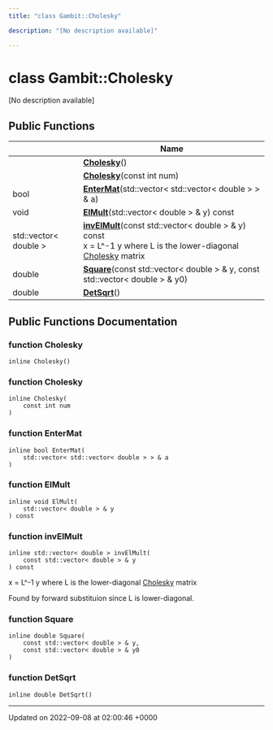 ```yaml
---
title: "class Gambit::Cholesky"

description: "[No description available]"

---
```


# class Gambit::Cholesky



[No description available]

## Public Functions

|                | Name           |
| -------------- | -------------- |
| | **[Cholesky](/documentation/code/classes/classgambit_1_1cholesky/#function-gambitcholesky-cholesky)**() |
| | **[Cholesky](/documentation/code/classes/classgambit_1_1cholesky/#function-gambitcholesky-cholesky)**(const int num) |
| bool | **[EnterMat](/documentation/code/classes/classgambit_1_1cholesky/#function-gambitcholesky-entermat)**(std::vector< std::vector< double > > & a) |
| void | **[ElMult](/documentation/code/classes/classgambit_1_1cholesky/#function-gambitcholesky-elmult)**(std::vector< double > & y) const |
| std::vector< double > | **[invElMult](/documentation/code/classes/classgambit_1_1cholesky/#function-gambitcholesky-invelmult)**(const std::vector< double > & y) const<br>x = L^-1 y where L is the lower-diagonal [Cholesky](/documentation/code/classes/classgambit_1_1cholesky/) matrix  |
| double | **[Square](/documentation/code/classes/classgambit_1_1cholesky/#function-gambitcholesky-square)**(const std::vector< double > & y, const std::vector< double > & y0) |
| double | **[DetSqrt](/documentation/code/classes/classgambit_1_1cholesky/#function-gambitcholesky-detsqrt)**() |

## Public Functions Documentation

### function Cholesky

```
inline Cholesky()
```


### function Cholesky

```
inline Cholesky(
    const int num
)
```


### function EnterMat

```
inline bool EnterMat(
    std::vector< std::vector< double > > & a
)
```


### function ElMult

```
inline void ElMult(
    std::vector< double > & y
) const
```


### function invElMult

```
inline std::vector< double > invElMult(
    const std::vector< double > & y
) const
```

x = L^-1 y where L is the lower-diagonal [Cholesky](/documentation/code/classes/classgambit_1_1cholesky/) matrix 

Found by forward substituion since L is lower-diagonal. 


### function Square

```
inline double Square(
    const std::vector< double > & y,
    const std::vector< double > & y0
)
```


### function DetSqrt

```
inline double DetSqrt()
```


-------------------------------

Updated on 2022-09-08 at 02:00:46 +0000